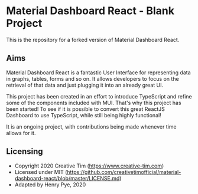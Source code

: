 # Material Dashboard React - Blank Project

This is the repository for a forked version of Material Dashboard React.

## Aims

Material Dashboard React is a fantastic User Interface for representing data in graphs, tables, forms and so on. It allows developers to focus on the retrieval of that data and just plugging it into an already great UI.

This project has been created in an effort to introduce TypeScript and refine some of the components included with MUI. That's why this project has been started! To see if it is possible to convert this great ReactJS Dashboard to use TypeScript, while still being highly functional!

It is an ongoing project, with contributions being made whenever time allows for it.

## Licensing

- Copyright 2020 Creative Tim (<https://www.creative-tim.com>)
- Licensed under MIT (<https://github.com/creativetimofficial/material-dashboard-react/blob/master/LICENSE.md>)
- Adapted by Henry Pye, 2020
